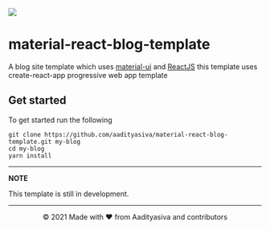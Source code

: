 ![](https://i.imgur.com/UqvFaGc.png)

# material-react-blog-template
A blog site template which uses [material-ui](https://material-ui.com/) and [ReactJS](https://reactjs.org/) this template uses create-react-app progressive web app template

## Get started
To get started run the following
```
git clone https://github.com/aadityasiva/material-react-blog-template.git my-blog
cd my-blog
yarn install
```
---
**NOTE**

This template is still in development.

---

<p align="center">© 2021 Made with ❤ from Aadityasiva and contributors</p>
